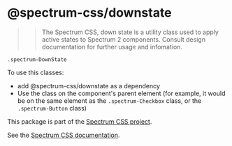 # @spectrum-css/downstate

> > The Spectrum CSS, down state is a utility class used to apply active states to Spectrum 2 components. Consult design documentation for further usage and infomation.

`.spectrum-DownState`

To use this classes:
- add @spectrum-css/downstate as a dependency
- Use the class on the component's parent element (for example, it would be on the same element as the `.spectrum-Checkbox` class, or the `.spectrum-Button` class)

This package is part of the [Spectrum CSS project](https://github.com/adobe/spectrum-css).

See the [Spectrum CSS documentation](https://opensource.adobe.com/spectrum-css/downstate).
